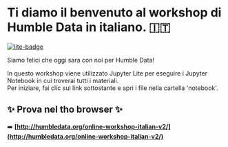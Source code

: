 # Ti diamo il benvenuto al workshop di Humble Data in italiano. 🇮🇹

[![lite-badge](https://jupyterlite.rtfd.io/en/latest/_static/badge.svg)](http://humbledata.org/online-workshop-italian-v2/)

Siamo felici che oggi sara con noi per Humble Data!

In questo workshop viene utilizzato Jupyter Lite per eseguire i Jupyter Notebook in cui troverai tutti i materiali.   
Per iniziare, fai clic sul link sottostante e apri i file nella cartella 'notebook'.

## ✨ Prova nel tho browser ✨

➡️ **[http://humbledata.org/online-workshop-italian-v2/](http://humbledata.org/online-workshop-italian-v2/)**
